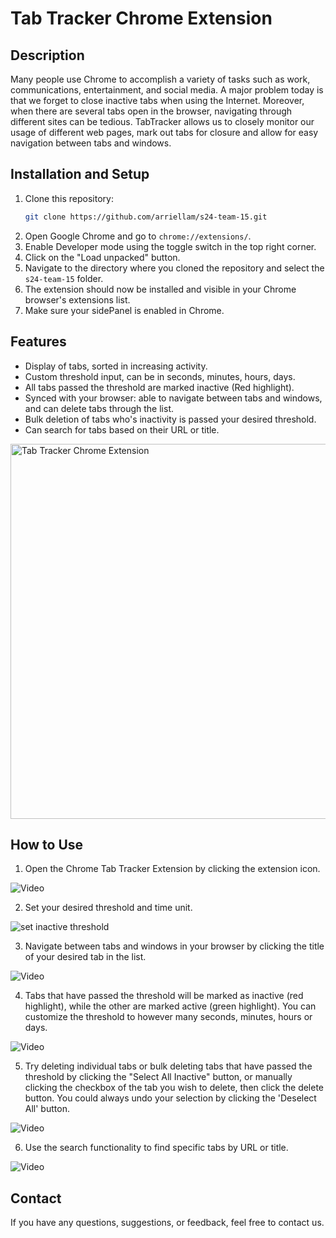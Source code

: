 #  Tab Tracker Chrome Extension

## Description
Many people use Chrome to accomplish a variety of tasks such as work, communications, entertainment, and social media. 
A major problem today is that we forget to close inactive tabs when using the Internet. Moreover, when there are several
tabs open in the browser, navigating through different sites can be tedious. TabTracker allows us to closely monitor our 
usage of different web pages, mark out tabs for closure and allow for easy navigation between tabs and windows.

## Installation and Setup

1. Clone this repository:
   ```bash
   git clone https://github.com/arriellam/s24-team-15.git
   ``` 
2. Open Google Chrome and go to `chrome://extensions/`.
3. Enable Developer mode using the toggle switch in the top right corner.
4. Click on the "Load unpacked" button.
5. Navigate to the directory where you cloned the repository and select the `s24-team-15` folder.
6. The extension should now be installed and visible in your Chrome browser's extensions list.
7. Make sure your sidePanel is enabled in Chrome.

## Features

- Display of tabs, sorted in increasing activity.
- Custom threshold input, can be in seconds, minutes, hours, days.
- All tabs passed the threshold are marked inactive (Red highlight).
- Synced with your browser: able to navigate between tabs and windows, and can delete tabs through the list.
- Bulk deletion of tabs who's inactivity is passed your desired threshold.
- Can search for tabs based on their URL or title.

<img src="images/extension-1.png" alt="Tab Tracker Chrome Extension" width="600">


## How to Use

1. Open the Chrome Tab Tracker Extension by clicking the extension icon.

![Video](images/icon-128.png)

2. Set your desired threshold and time unit.
  
![set inactive threshold](images/demo1.png)

3. Navigate between tabs and windows in your browser by clicking the title of your desired tab in the list.

![Video](images/demo2.gif)

4. Tabs that have passed the threshold will be marked as inactive (red highlight), while the other are marked active (green highlight).
   You can customize the threshold to however many seconds, minutes, hours or days.
   
![Video](images/demo3.gif)

5. Try deleting individual tabs or bulk deleting tabs that have passed the threshold by clicking the "Select All Inactive" button, or manually clicking the checkbox of the tab you wish to delete, then click the delete button. You could always undo your selection by clicking the 'Deselect All' button.

![Video](images/demo4.gif)

6. Use the search functionality to find specific tabs by URL or title.

![Video](images/demo5.gif)

## Contact

If you have any questions, suggestions, or feedback, feel free to contact us.
